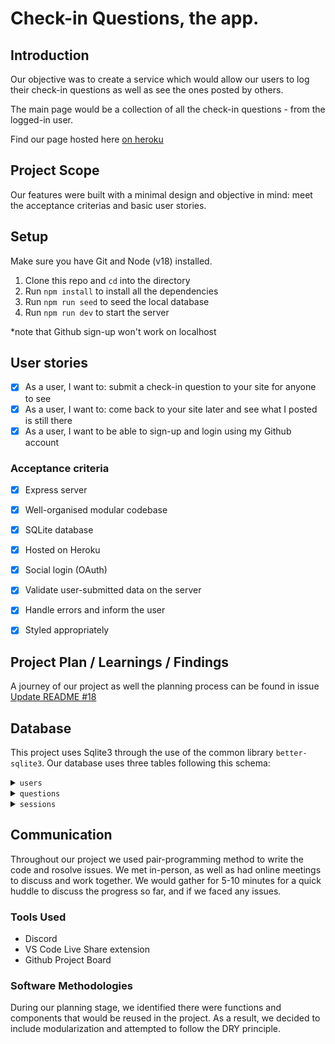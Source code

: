 # Check-in Questions, the app.

## Introduction 

Our objective was to create a service which would allow our users to log their check-in questions as well as see the ones posted by others.

The main page would be a collection of all the check-in questions - from the logged-in user.

Find our page hosted here [on heroku](https://check-in-questions.herokuapp.com/)

## Project Scope

Our features were built with a minimal design and objective in mind: meet the acceptance criterias and basic user stories.

## Setup

Make sure you have Git and Node (v18) installed.

1. Clone this repo and `cd` into the directory
2. Run `npm install` to install all the dependencies
3. Run `npm run seed` to seed the local database
4. Run `npm run dev` to start the server

*note that Github sign-up won't work on localhost

## User stories

- [x] As a user, I want to: submit a check-in question to your site for anyone to see
- [x] As a user, I want to: come back to your site later and see what I posted is still there
- [x] As a user, I want to be able to sign-up and login using my Github account

### Acceptance criteria
- [x] Express server
- [x] Well-organised modular codebase
- [x] SQLite database
- [x] Hosted on Heroku
- [x] Social login (OAuth)
- [x] Validate user-submitted data on the server
- [x] Handle errors and inform the user
- [x] Styled appropriately


## Project Plan / Learnings / Findings

A journey of our project as well the planning process can be found in issue [Update README #18](https://github.com/fac25/week4-server-side-app-Abby-Patrick-Paz-Yassien/issues/18)

## Database

This project uses Sqlite3 through the use of the common library `better-sqlite3`.
Our database uses three tables following this schema: 

<details>
<summary><code>users</code></summary>

| column      | type    | constraints               |
| ----------- | ------- | ------------------------- |
| id          | integer | primary key autoincrement |
| username    | text    | unique                    |
| hash        | text    |                           |
| created_at  | datetime| current timestamp         |

</details>

<details>
<summary><code>questions</code></summary>

| column      | type    | constraints                      |
| ----------- | ------- | -------------------------        |
| id          | integer | primary key autoincrement        |
| user_id     | text    | references users(id)             |
| topic       | text    | not null                         |
| question    | text    | not null                         |
| created_at  | datetime| current timestamp                |

</details>

<details>
<summary><code>sessions</code></summary>

| column      | type    | constraints                   |
| ----------- | ------- | -------------------------     |
| id          | text    | primary key                   |
| user_id     | text    | references users(id)          |
| expires_at  | datetime| not null                      |
| created_at  | datetime| default current timestamp     |


</details>




## Communication
Throughout our project we used pair-programming method to write the code and rosolve issues. We met in-person, as well as had online meetings to discuss and work together.
We would gather for 5-10 minutes for a quick huddle to discuss the progress so far, and if we faced any issues.

### Tools Used
- Discord
- VS Code Live Share extension
- Github Project Board


### Software Methodologies

During our planning stage, we identified there were functions and components that would be reused in the project. As a result, we decided to include modularization and attempted to follow the DRY principle.

